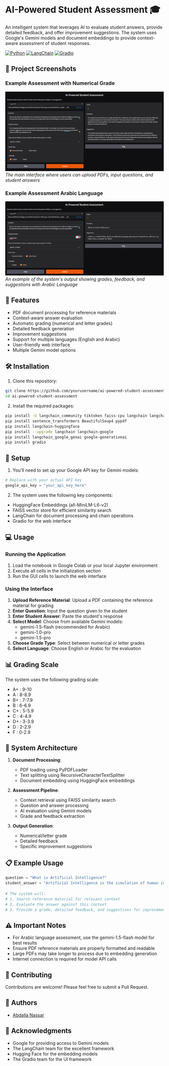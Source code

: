 # AI-Powered Student Assessment 🎓

An intelligent system that leverages AI to evaluate student answers, provide detailed feedback, and offer improvement suggestions. The system uses Google's Gemini models and document embeddings to provide context-aware assessment of student responses.

[![Python](https://img.shields.io/badge/Python-3.10%2B-blue.svg)](https://www.python.org/downloads/)
[![LangChain](https://img.shields.io/badge/LangChain-latest-green.svg)](https://python.langchain.com/)
[![Gradio](https://img.shields.io/badge/Gradio-UI-orange.svg)](https://gradio.app/)

## 📸 Project Screenshots

### Example Assessment with Numerical Grade
![Main Interface](1.png)
*The main interface where users can upload PDFs, input questions, and student answers*

### Example Assessment Arabic Language
![Assessment Example](2.png)
*An example of the system's output showing grades, feedback, and suggestions with Arabic Language*


## 🌟 Features

- PDF document processing for reference materials
- Context-aware answer evaluation
- Automatic grading (numerical and letter grades)
- Detailed feedback generation
- Improvement suggestions
- Support for multiple languages (English and Arabic)
- User-friendly web interface
- Multiple Gemini model options

## 🛠️ Installation

1. Clone this repository:
```bash
git clone https://github.com/yourusername/ai-powered-student-assessment.git
cd ai-powered-student-assessment
```

2. Install the required packages:
```bash
pip install -U langchain_community tiktoken faiss-cpu langchain langchainhub
pip install sentence_transformers BeautifulSoup4 pypdf
pip install langchain-huggingface
pip install --upgrade langchain langchain-google
pip install langchain_google_genai google-generativeai
pip install gradio
```

## 🔑 Setup

1. You'll need to set up your Google API key for Gemini models:
```python
# Replace with your actual API key
google_api_key = "your_api_key_here"
```

2. The system uses the following key components:
- HuggingFace Embeddings (all-MiniLM-L6-v2)
- FAISS vector store for efficient similarity search
- LangChain for document processing and chain operations
- Gradio for the web interface

## 💻 Usage

### Running the Application

1. Load the notebook in Google Colab or your local Jupyter environment
2. Execute all cells in the initialization section
3. Run the GUI cells to launch the web interface

### Using the Interface

1. **Upload Reference Material**: Upload a PDF containing the reference material for grading
2. **Enter Question**: Input the question given to the student
3. **Enter Student Answer**: Paste the student's response
4. **Select Model**: Choose from available Gemini models:
   - gemini-1.5-flash (recommended for Arabic)
   - gemini-1.0-pro
   - gemini-1.5-pro
5. **Choose Grade Type**: Select between numerical or letter grades
6. **Select Language**: Choose English or Arabic for the evaluation

## 📊 Grading Scale

The system uses the following grading scale:
- A+ : 9-10
- A  : 8-8.9
- B+ : 7-7.9
- B  : 6-6.9
- C+ : 5-5.9
- C  : 4-4.9
- D+ : 3-3.9
- D  : 2-2.9
- F  : 0-2.9

## 🔄 System Architecture

1. **Document Processing**:
   - PDF loading using PyPDFLoader
   - Text splitting using RecursiveCharacterTextSplitter
   - Document embedding using HuggingFace embeddings

2. **Assessment Pipeline**:
   - Context retrieval using FAISS similarity search
   - Question and answer processing
   - AI evaluation using Gemini models
   - Grade and feedback extraction

3. **Output Generation**:
   - Numerical/letter grade
   - Detailed feedback
   - Specific improvement suggestions

## 📋 Example Usage

```python
question = "What is Artificial Intelligence?"
student_answer = "Artificial Intelligence is the simulation of human intelligence in machines..."

# The system will:
# 1. Search reference material for relevant context
# 2. Evaluate the answer against this context
# 3. Provide a grade, detailed feedback, and suggestions for improvement
```

## ⚠️ Important Notes

- For Arabic language assessment, use the gemini-1.5-flash model for best results
- Ensure PDF reference materials are properly formatted and readable
- Large PDFs may take longer to process due to embedding generation
- Internet connection is required for model API calls

## 🤝 Contributing

Contributions are welcome! Please feel free to submit a Pull Request.


## 👥 Authors

- [Abdalla Nassar](https://github.com/AbdallaNassar)

## 🙏 Acknowledgments

- Google for providing access to Gemini models
- The LangChain team for the excellent framework
- Hugging Face for the embedding models
- The Gradio team for the UI framework
